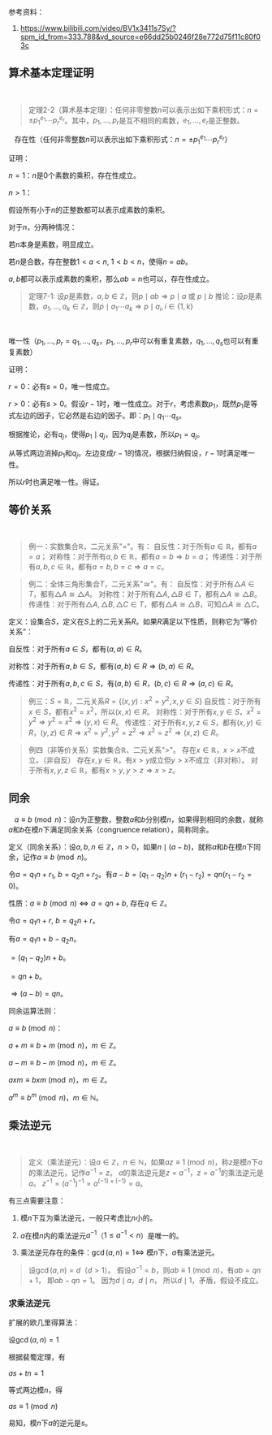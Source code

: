 参考资料：
1. https://www.bilibili.com/video/BV1x3411s7Sy/?spm_id_from=333.788&vd_source=e66dd25b0246f28e772d75f11c80f03c

## 算术基本定理证明

&nbsp;&nbsp;
> 定理2-2（算术基本定理）：任何非零整数$n$可以表示出如下乘积形式：$n=\pm p_1^{e_1} \cdots p_r^{e_r}$。其中，$p_1, \ldots, p_r$是互不相同的素数，$e_1, \ldots, e_r$是正整数。

&nbsp;&nbsp;
存在性（任何非零整数$n$可以表示出如下乘积形式：$n=\pm p_1^{e_1} \cdots p_r^{e_r}$）

证明：

$n=1$：$n$是0个素数的乘积，存在性成立。

$n>1$：

假设所有小于$n$的正整数都可以表示成素数的乘积。

对于$n$，分两种情况：

若$n$本身是素数，明显成立。

若$n$是合数，存在整数$1 < a < n$, $1 < b < n$，使得$n = ab$。

$a, b$都可以表示成素数的乘积，那么$ab = n$也可以，存在性成立。

> 定理7-1: 设$p$是素数，$a, b \in \mathbb{Z}$，则$p \mid ab \Rightarrow p \mid a$ 或 $p \mid b$
> 推论：设$p$是素数，$a_1, \ldots, a_k \in \mathbb{Z}$，则$p \mid a_1 \cdots a_k \Rightarrow p \mid a_i, i \in \{1, k\}$

&nbsp;&nbsp;

唯一性（$p_1, \ldots, p_r = q_1, \ldots, q_s$，$p_1, \ldots, p_r$中可以有重复素数，$q_1, \ldots, q_s$也可以有重复素数）

证明：

$r=0$：必有$s=0$，唯一性成立。

$r > 0$：必有$s > 0$。假设$r-1$时，唯一性成立。对于$r$，考虑素数$p_1$，既然$p_1$是等式左边的因子，它必然是右边的因子。即：$p_1 \mid q_1 \cdots q_s$。

根据推论，必有$q_j$，使得$p_1 \mid q_j$，因为$q_j$是素数，所以$p_1 = q_j$。

从等式两边消掉$p_1$和$q_j$。左边变成$r-1$的情况，根据归纳假设，$r-1$时满足唯一性。

所以$r$时也满足唯一性。得证。

## 等价关系

&nbsp;&nbsp;
> 例一：实数集合$\mathbb{R}$，二元关系"="。有：
> 自反性：对于所有$a \in \mathbb{R}$，都有$a = a$；
> 对称性：对于所有$a, b \in \mathbb{R}$，都有$a = b \Rightarrow b = a$；
> 传递性：对于所有$a, b, c \in \mathbb{R}$，都有$a = b, b = c \Rightarrow a = c$。

> 例二：全体三角形集合$T$，二元关系"$\cong$"。有：
> 自反性：对于所有$\triangle A \in T$，都有$\triangle A \cong \triangle A$。
> 对称性：对于所有$\triangle A, \triangle B \in T$，都有$\triangle A \cong \triangle B$。
> 传递性：对于所有$\triangle A, \triangle B, \triangle C \in T$，都有$\triangle A \cong \triangle B$，可知$\triangle A \cong \triangle C$。

定义：设集合$S$，定义在$S$上的二元关系$R$。如果$R$满足以下性质，则称它为“等价关系”：

自反性：对于所有$a \in S$，都有$(a, a) \in R$。

对称性：对于所有$a, b \in S$，都有$(a, b) \in R \Rightarrow (b, a) \in R$。

传递性：对于所有$a, b, c \in S$，有$(a, b) \in R$，$(b, c) \in R \Rightarrow (a, c) \in R$。

> 例三：$S = \mathbb{R}$，二元关系$R = \{(x, y) : x^2 = y^2, x, y \in S\}$
> 自反性：对于所有$x \in S$，都有$x^2 = x^2$，所以$(x, x) \in R$。
> 对称性：对于所有$x, y \in S$，$x^2 = y^2 \Rightarrow y^2 = x^2 \Rightarrow (y, x) \in R$。
> 传递性：对于所有$x, y, z \in S$，都有$(x, y) \in R$，$(y, z) \in R \Rightarrow x^2 = y^2, y^2 = z^2 \Rightarrow x^2 = z^2 \Rightarrow (x, z) \in R$。

> 例四（非等价关系）实数集合$\mathbb{R}$、二元关系"$>$"。
> 存在$x \in \mathbb{R}$，$x > x$不成立。（非自反）
> 存在$x, y \in \mathbb{R}$，有$x > y$成立但$y > x$不成立（非对称）。
> 对于所有$x, y, z \in \mathbb{R}$，都有$x > y, y > z \Rightarrow x > z$。

## 同余

&nbsp;&nbsp;
$a \equiv b \pmod{n}$：设$n$为正整数，整数$a$和$b$分别模$n$，如果得到相同的余数，就称$a$和$b$在模$n$下满足同余关系（congruence relation），简称同余。

定义（同余关系）：设$a, b, n \in \mathbb{Z}$，$n > 0$，如果$n \mid (a - b)$，就称$a$和$b$在模$n$下同余，记作$a \equiv b \pmod{n}$。

令$a = q_1 n + r_1$, $b = q_2 n + r_2$。有$a - b = (q_1 - q_2) n + (r_1 - r_2) = q n (r_1 - r_2 = 0)$。

性质：$a \equiv b \pmod{n} \Leftrightarrow a = q n + b$, 存在$q \in \mathbb{Z}$。

令$a = q_1 n + r$, $b = q_2 n + r$。

有$a = q_1 n + b - q_2 n$。

$= (q_1 - q_2) n + b$。

$= q n + b$。

$\Rightarrow (a - b) = q n$。

同余运算法则：

$a \equiv b \pmod{n}$：

$a + m \equiv b + m \pmod{n}$，$m \in \mathbb{Z}$。

$a - m \equiv b - m \pmod{n}$，$m \in \mathbb{Z}$。

$ax m \equiv b x m \pmod{n}$，$m \in \mathbb{Z}$。

$a^m \equiv b^m \pmod{n}$，$m \in \mathbb{N}$。

## 乘法逆元

&nbsp;&nbsp;
> 定义（乘法逆元）：设$a \in \mathbb{Z}$，$n \in \mathbb{N}$，如果$az \equiv 1 \pmod{n}$，称$z$是模$n$下$a$的乘法逆元，记作$a^{-1} = z$。
> $a$的乘法逆元是$z = a^{-1}$，$z = a^{-1}$的乘法逆元是$a$。
> $z^{-1} = (a^{-1})^{-1} = a^{(-1) \times (-1)} = a$。

有三点需要注意：

1. 模$n$下互为乘法逆元，一般只考虑比$n$小的。

2. $a$在模$n$内的乘法逆元$a^{-1}$（$1 \leq a^{-1} < n$）是唯一的。

3. 乘法逆元存在的条件：$\gcd(a, n) = 1 \Leftrightarrow$ 模$n$下，$a$有乘法逆元。

> 设$\gcd(a, n) = d$（$d > 1$）。
> 假设$a^{-1} = b$，则$ab \equiv 1 \pmod{n}$，有$ab = qn + 1$，
> 即$ab - qn = 1$。
> 因为$d \mid a$，$d \mid n$，
> 所以$d \mid 1$，矛盾，假设不成立。

### 求乘法逆元

扩展的欧几里得算法：

设$\gcd(a, n) = 1$

根据裴蜀定理，有

$as + tn = 1$

等式两边模$n$，得

$as \equiv 1 \pmod{n}$

易知，模$n$下$a$的逆元是$s$。
